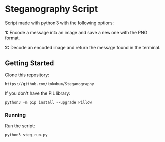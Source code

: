 # Steganography Script

Script made with python 3 with the following options:

**1:** Encode a message into an image and save a new one with the PNG format.

**2:** Decode an encoded image and return the message found in the terminal. 

## Getting Started

Clone this repository:

```
https://github.com/kokubum/Steganography
```
If you don't have the PIL library:
```
python3 -m pip install --upgrade Pillow
```
### Running

Run the script:
```
python3 steg_run.py
```

